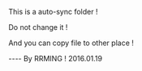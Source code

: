 
This is a auto-sync folder !

Do not change it !

And you can copy file to other place !

---- By RRMING !  2016.01.19
